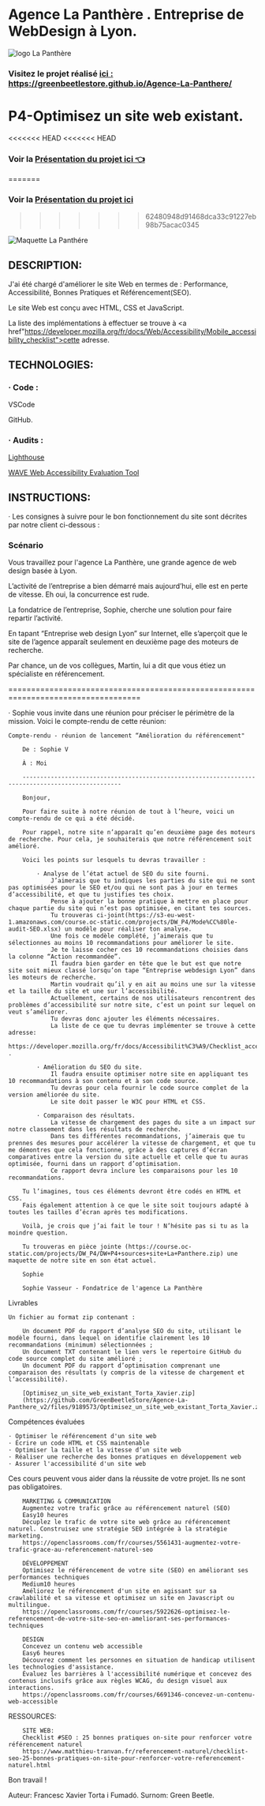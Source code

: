 # Agence La Panthère . Entreprise de WebDesign à Lyon.

<img src="./img/LogoColor.png" alt="logo La Panthère">

### Visitez le projet réalisé <a href="https://greenbeetlestore.github.io/Agence-La-Panthere/">ici : https://greenbeetlestore.github.io/Agence-La-Panthere/</a>

# P4-Optimisez un site web existant. 

<<<<<<< HEAD
<<<<<<< HEAD
### Voir la <a href="https://docs.google.com/presentation/d/1wT6qrzUYxrXoy2jFYIfiUBdJOQgYPccenjYoB7WUNis/edit?usp=sharing"> Présentation du projet ici 👈 </a>
=======
### Voir la <a href="https://docs.google.com/presentation/d/1wT6qrzUYxrXoy2jFYIfiUBdJOQgYPccenjYoB7WUNis/edit?usp=sharing"> Présentation du projet ici</a>
>>>>>>> 62480948d91468dca33c91227eb98b75acac0345

<img src="./img/Page.png" alt="Maquette La Panthére">

## DESCRIPTION:

J'ai été chargé d'améliorer le site Web en termes de : Performance, Accessibilité, Bonnes Pratiques et Référencement(SEO).

Le site Web est conçu avec HTML, CSS et JavaScript.

La liste des implémentations à effectuer se trouve à <a href"https://developer.mozilla.org/fr/docs/Web/Accessibility/Mobile_accessibility_checklist">cette adresse</a>.
	
## TECHNOLOGIES:

### · Code : 

VSCode

GitHub.

### · Audits :

<a href="https://web.dev/measure/">Lighthouse</a>
	
<a href="https://wave.webaim.org/">WAVE Web Accessibility Evaluation Tool</a>

## INSTRUCTIONS:
	
· Les consignes à suivre pour le bon fonctionnement du site sont décrites par notre client ci-dessous :

### Scénario

Vous travaillez pour l'agence La Panthère, une grande agence de web design basée à Lyon. 

L’activité de l’entreprise a bien démarré mais aujourd’hui, elle est en perte de vitesse. Eh oui, la concurrence est rude. 

La fondatrice de l’entreprise, Sophie, cherche une solution pour faire repartir l’activité.

En tapant “Entreprise web design Lyon” sur Internet, elle s’aperçoit que le site de l’agence apparaît seulement en deuxième page des moteurs de recherche. 

Par chance, un de vos collègues, Martin, lui a dit que vous étiez un spécialiste en référencement.

===================================================================================

· Sophie vous invite dans une réunion pour préciser le périmètre de la mission. Voici le compte-rendu de cette réunion:
	
	Compte-rendu - réunion de lancement “Amélioration du référencement"

 		De : Sophie V 

		À : Moi

		--------------------------------------------------------------------------------------------------

		Bonjour,

		Pour faire suite à notre réunion de tout à l’heure, voici un compte-rendu de ce qui a été décidé.

		Pour rappel, notre site n’apparaît qu’en deuxième page des moteurs de recherche. Pour cela, je souhaiterais que notre référencement soit amélioré.

		Voici les points sur lesquels tu devras travailler : 

			· Analyse de l’état actuel de SEO du site fourni. 
				J’aimerais que tu indiques les parties du site qui ne sont pas optimisées pour le SEO et/ou qui ne sont pas à jour en termes d’accessibilité, et que tu	justifies tes choix. 
				Pense à ajouter la bonne pratique à mettre en place pour chaque partie du site qui n’est pas optimisée, en citant tes sources. 
				Tu trouveras ci-joint(https://s3-eu-west-1.amazonaws.com/course.oc-static.com/projects/DW_P4/Mode%CC%80le-audit-SEO.xlsx) un modèle pour réaliser ton analyse.
				Une fois ce modèle complété, j’aimerais que tu sélectionnes au moins 10 recommandations pour améliorer le site. 
				Je te laisse cocher ces 10 recommandations choisies dans la colonne “Action recommandée”.
				Il faudra bien garder en tête que le but est que notre site soit mieux classé lorsqu’on tape “Entreprise webdesign Lyon” dans les moteurs de recherche. 
				Martin voudrait qu’il y en ait au moins une sur la vitesse et la taille du site et une sur l’accessibilité.
				Actuellement, certains de nos utilisateurs rencontrent des problèmes d’accessibilité sur notre site, c’est un point sur lequel on veut s’améliorer.
				Tu devras donc ajouter les éléments nécessaires.
				La liste de ce que tu devras implémenter se trouve à cette adresse: 
				https://developer.mozilla.org/fr/docs/Accessibilit%C3%A9/Checklist_accessibilite_mobile .
				
			· Amélioration du SEO du site. 
				Il faudra ensuite optimiser notre site en appliquant tes 10 recommandations à son contenu et à son code source. 
				Tu devras pour cela fournir le code source complet de la version améliorée du site. 
				Le site doit passer le W3C pour HTML et CSS.
				
			· Comparaison des résultats. 
				La vitesse de chargement des pages du site a un impact sur notre classement dans les résultats de recherche. 
				Dans tes différentes recommandations, j’aimerais que tu prennes des mesures pour accélérer la vitesse de chargement, et que tu me démontres que cela fonctionne, grâce à des captures d’écran comparatives entre la version du site actuelle et celle que tu auras optimisée, fourni dans un rapport d’optimisation. 
				Ce rapport devra inclure les comparaisons pour les 10 recommandations.
				
		Tu l’imagines, tous ces éléments devront être codés en HTML et CSS. 
		Fais également attention à ce que le site soit toujours adapté à toutes les tailles d’écran après tes modifications.

		Voilà, je crois que j’ai fait le tour ! N’hésite pas si tu as la moindre question.

		Tu trouveras en pièce jointe (https://course.oc-static.com/projects/DW_P4/DW+P4+sources+site+La+Panthere.zip) une maquette de notre site en son état actuel.		

		Sophie

		Sophie Vasseur - Fondatrice de l'agence La Panthère
		
	
	
Livrables

	Un fichier au format zip contenant : 

		Un document PDF du rapport d’analyse SEO du site, utilisant le modèle fourni, dans lequel on identifie clairement les 10 recommandations (minimum) sélectionnées ;
		Un document TXT contenant le lien vers le repertoire GitHub du code source complet du site amélioré ;
		Un document PDF du rapport d’optimisation comprenant une comparaison des résultats (y compris de la vitesse de chargement et l’accessibilité).
		
		[Optimisez_un_site_web_existant_Torta_Xavier.zip]
		(https://github.com/GreenBeetleStore/Agence-La-Panthere_v2/files/9189573/Optimisez_un_site_web_existant_Torta_Xavier.zip)

		
Compétences évaluées

	· Optimiser le référencement d'un site web
	· Écrire un code HTML et CSS maintenable
	· Optimiser la taille et la vitesse d’un site web
	· Réaliser une recherche des bonnes pratiques en développement web
	· Assurer l'accessibilité d'un site web
	
Ces cours peuvent vous aider dans la réussite de votre projet. Ils ne sont pas obligatoires.

		MARKETING & COMMUNICATION
		Augmentez votre trafic grâce au référencement naturel (SEO)
		Easy10 heures
		Décuplez le trafic de votre site web grâce au référencement naturel. Construisez une stratégie SEO intégrée à la stratégie marketing.
		https://openclassrooms.com/fr/courses/5561431-augmentez-votre-trafic-grace-au-referencement-naturel-seo

		DÉVELOPPEMENT
		Optimisez le référencement de votre site (SEO) en améliorant ses performances techniques
		Medium10 heures
		Améliorez le référencement d'un site en agissant sur sa crawlabilité et sa vitesse et optimisez un site en Javascript ou multilingue.
		https://openclassrooms.com/fr/courses/5922626-optimisez-le-referencement-de-votre-site-seo-en-ameliorant-ses-performances-techniques

		DESIGN
		Concevez un contenu web accessible
		Easy6 heures
		Découvrez comment les personnes en situation de handicap utilisent les technologies d'assistance. 
		Évaluez les barrières à l'accessibilité numérique et concevez des contenus inclusifs grâce aux règles WCAG, du design visuel aux interactions.
		https://openclassrooms.com/fr/courses/6691346-concevez-un-contenu-web-accessible
		
RESSOURCES:

		SITE WEB: 
		Checklist #SEO : 25 bonnes pratiques on-site pour renforcer votre référencement naturel
		https://www.matthieu-tranvan.fr/referencement-naturel/checklist-seo-25-bonnes-pratiques-on-site-pour-renforcer-votre-referencement-naturel.html
	
	

Bon travail !

Auteur: Francesc Xavier Torta i Fumadó. Surnom: Green Beetle.
